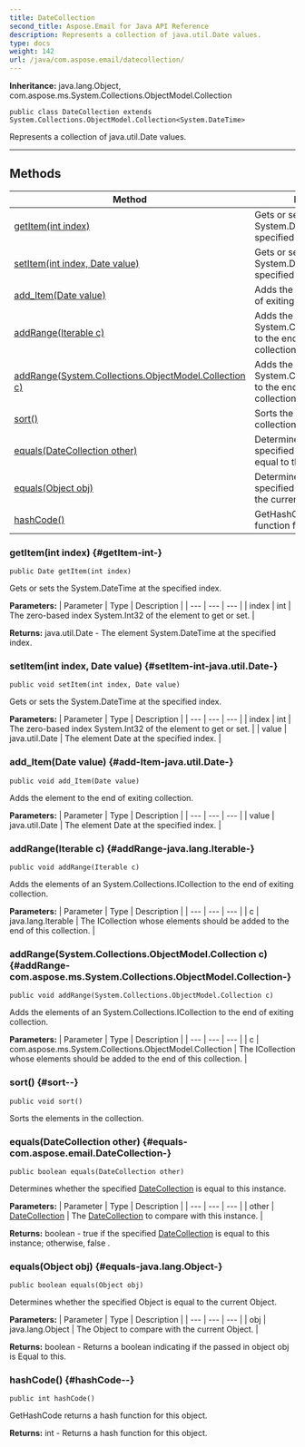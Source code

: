 ```yaml
---
title: DateCollection
second_title: Aspose.Email for Java API Reference
description: Represents a collection of java.util.Date values.
type: docs
weight: 142
url: /java/com.aspose.email/datecollection/
---
```

**Inheritance:**
java.lang.Object, com.aspose.ms.System.Collections.ObjectModel.Collection
```
public class DateCollection extends System.Collections.ObjectModel.Collection<System.DateTime>
```

Represents a collection of java.util.Date values.

--------------------
## Methods

| Method | Description |
| --- | --- |
| [getItem(int index)](#getItem-int-) | Gets or sets the  System.DateTime  at the specified index. |
| [setItem(int index, Date value)](#setItem-int-java.util.Date-) | Gets or sets the  System.DateTime  at the specified index. |
| [add_Item(Date value)](#add-Item-java.util.Date-) | Adds the element to the end of exiting collection. |
| [addRange(Iterable c)](#addRange-java.lang.Iterable-) | Adds the elements of an System.Collections.ICollection to the end of exiting collection. |
| [addRange(System.Collections.ObjectModel.Collection c)](#addRange-com.aspose.ms.System.Collections.ObjectModel.Collection-) | Adds the elements of an System.Collections.ICollection to the end of exiting collection. |
| [sort()](#sort--) | Sorts the elements in the collection. |
| [equals(DateCollection other)](#equals-com.aspose.email.DateCollection-) | Determines whether the specified [DateCollection](../../com.aspose.email/datecollection) is equal to this instance. |
| [equals(Object obj)](#equals-java.lang.Object-) | Determines whether the specified Object is equal to the current Object. |
| [hashCode()](#hashCode--) | GetHashCode returns a hash function for this object. |
### getItem(int index) {#getItem-int-}
```
public Date getItem(int index)
```


Gets or sets the  System.DateTime  at the specified index.

**Parameters:**
| Parameter | Type | Description |
| --- | --- | --- |
| index | int | The zero-based index System.Int32  of the element to get or set. |

**Returns:**
java.util.Date - The element System.DateTime  at the specified index.
### setItem(int index, Date value) {#setItem-int-java.util.Date-}
```
public void setItem(int index, Date value)
```


Gets or sets the  System.DateTime  at the specified index.

**Parameters:**
| Parameter | Type | Description |
| --- | --- | --- |
| index | int | The zero-based index System.Int32  of the element to get or set. |
| value | java.util.Date | The element Date  at the specified index. |

### add_Item(Date value) {#add-Item-java.util.Date-}
```
public void add_Item(Date value)
```


Adds the element to the end of exiting collection.

**Parameters:**
| Parameter | Type | Description |
| --- | --- | --- |
| value | java.util.Date | The element Date  at the specified index. |

### addRange(Iterable c) {#addRange-java.lang.Iterable-}
```
public void addRange(Iterable c)
```


Adds the elements of an System.Collections.ICollection to the end of exiting collection.

**Parameters:**
| Parameter | Type | Description |
| --- | --- | --- |
| c | java.lang.Iterable | The ICollection whose elements should be added to the end of this collection. |

### addRange(System.Collections.ObjectModel.Collection c) {#addRange-com.aspose.ms.System.Collections.ObjectModel.Collection-}
```
public void addRange(System.Collections.ObjectModel.Collection c)
```


Adds the elements of an System.Collections.ICollection to the end of exiting collection.

**Parameters:**
| Parameter | Type | Description |
| --- | --- | --- |
| c | com.aspose.ms.System.Collections.ObjectModel.Collection | The ICollection whose elements should be added to the end of this collection. |

### sort() {#sort--}
```
public void sort()
```


Sorts the elements in the collection.

### equals(DateCollection other) {#equals-com.aspose.email.DateCollection-}
```
public boolean equals(DateCollection other)
```


Determines whether the specified [DateCollection](../../com.aspose.email/datecollection) is equal to this instance.

**Parameters:**
| Parameter | Type | Description |
| --- | --- | --- |
| other | [DateCollection](../../com.aspose.email/datecollection) | The [DateCollection](../../com.aspose.email/datecollection) to compare with this instance. |

**Returns:**
boolean -  true  if the specified [DateCollection](../../com.aspose.email/datecollection) is equal to this instance; otherwise,  false .
### equals(Object obj) {#equals-java.lang.Object-}
```
public boolean equals(Object obj)
```


Determines whether the specified Object is equal to the current Object.

**Parameters:**
| Parameter | Type | Description |
| --- | --- | --- |
| obj | java.lang.Object | The Object to compare with the current Object. |

**Returns:**
boolean - Returns a boolean indicating if the passed in object obj is Equal to this.
### hashCode() {#hashCode--}
```
public int hashCode()
```


GetHashCode returns a hash function for this object.

**Returns:**
int - Returns a hash function for this object.

